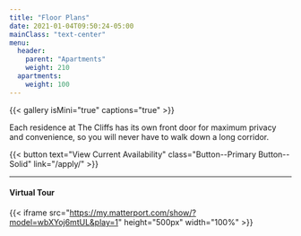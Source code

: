 ```yaml
---
title: "Floor Plans"
date: 2021-01-04T09:50:24-05:00
mainClass: "text-center"
menu:
  header:
    parent: "Apartments"
    weight: 210
  apartments:
    weight: 100
---
```


{{< gallery isMini="true" captions="true" >}}

Each residence at The Cliffs has its own front door for maximum privacy
and convenience, so you will never have to walk down a long corridor.

{{< button text="View Current Availability" class="Button--Primary Button--Solid" link="/apply/" >}}

***

#### Virtual Tour
{{< iframe src="https://my.matterport.com/show/?model=wbXYoj6mtUL&play=1" height="500px" width="100%" >}}
